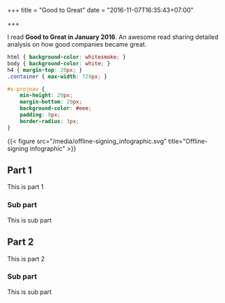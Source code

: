 +++
title = "Good to Great"
date = "2016-11-07T16:35:43+07:00"

+++

I read **Good to Great in January 2016**. An awesome read sharing detailed analysis on how good companies became great.

```css
html { background-color: whitesmoke; }
body { background-color: white; }
h4 { margin-top: 20px; }
.container { max-width: 728px; }

#x-projnav {
    min-height: 20px;
    margin-bottom: 20px;
    background-color: #eee;
    padding: 9px;
    border-radius: 3px;
}
```

{{< figure src="/media/offline-signing_infographic.svg" title="Offline-signing infographic" >}}

## Part 1
This is part 1
### Sub part
This is sub part

## Part 2
This is part 2
### Sub part
This is sub part
